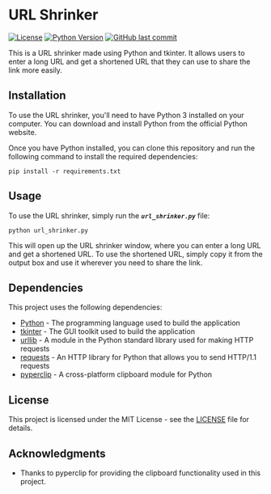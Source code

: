
# URL Shrinker
[![License](https://img.shields.io/badge/License-MIT-blue.svg)](https://opensource.org/licenses/MIT)
[![Python Version](https://img.shields.io/badge/Python-3.7%20%7C%203.8%20%7C%203.9-blue)](https://www.python.org/downloads/)
[![GitHub last commit](https://img.shields.io/github/last-commit/yourusername/your-repo-name)](https://github.com/yourusername/your-repo-name/commits/main)

This is a URL shrinker made using Python and tkinter. It allows users to enter a long URL and get a shortened URL that they can use to share the link more easily.

## Installation
To use the URL shrinker, you'll need to have Python 3 installed on your computer. You can download and install Python from the official Python website.

Once you have Python installed, you can clone this repository and run the following command to install the required dependencies:
```
pip install -r requirements.txt
```

## Usage
To use the URL shrinker, simply run the __*`url_shrinker.py`*__ file:
```
python url_shrinker.py
```

This will open up the URL shrinker window, where you can enter a long URL and get a shortened URL. To use the shortened URL, simply copy it from the output box and use it wherever you need to share the link.

## Dependencies
This project uses the following dependencies:

- [Python](https://www.python.org/) - The programming language used to build the application
- [tkinter](https://docs.python.org/3/library/tkinter.html) - The GUI toolkit used to build the application
- [urllib](https://docs.python.org/3/library/urllib.html) - A module in the Python standard library used for making HTTP requests
- [requests](https://docs.python-requests.org/en/latest/) - An HTTP library for Python that allows you to send HTTP/1.1 requests
- [pyperclip](https://github.com/asweigart/pyperclip) - A cross-platform clipboard module for Python

## License
This project is licensed under the MIT License - see the [LICENSE](https://github.com/Rovindu-Thamuditha/url-shrinker/blob/main/LICENSE) file for details.

## Acknowledgments
- Thanks to pyperclip for providing the clipboard functionality used in this project.
